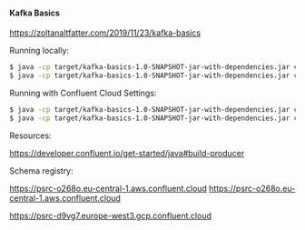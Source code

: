 #### Kafka Basics

https://zoltanaltfatter.com/2019/11/23/kafka-basics

Running locally:

```bash
$ java -cp target/kafka-basics-1.0-SNAPSHOT-jar-with-dependencies.jar com.github.altfatterz.KafkaConsumerDemo config/local-consumer.properties
$ java -cp target/kafka-basics-1.0-SNAPSHOT-jar-with-dependencies.jar com.github.altfatterz.KafkaProducerDemo config/local-producer.properties
```

Running with Confluent Cloud Settings:

```bash
$ java -cp target/kafka-basics-1.0-SNAPSHOT-jar-with-dependencies.jar com.github.altfatterz.KafkaConsumerDemo config/cloud-consumer.properties
$ java -cp target/kafka-basics-1.0-SNAPSHOT-jar-with-dependencies.jar com.github.altfatterz.KafkaProducerDemo config/cloud-producer.properties
```

Resources:

https://developer.confluent.io/get-started/java#build-producer


Schema registry:

https://psrc-o268o.eu-central-1.aws.confluent.cloud
https://psrc-o268o.eu-central-1.aws.confluent.cloud

https://psrc-d9vg7.europe-west3.gcp.confluent.cloud


